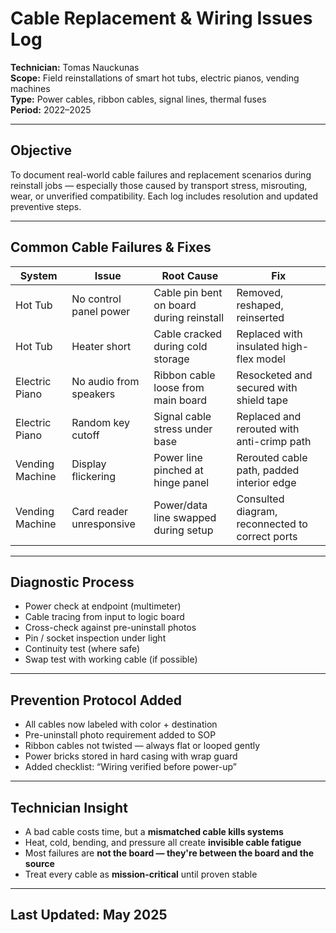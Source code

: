 # Cable Replacement & Wiring Issues Log  
**Technician:** Tomas Nauckunas  
**Scope:** Field reinstallations of smart hot tubs, electric pianos, vending machines  
**Type:** Power cables, ribbon cables, signal lines, thermal fuses  
**Period:** 2022–2025

---

## Objective

To document real-world cable failures and replacement scenarios during reinstall jobs — especially those caused by transport stress, misrouting, wear, or unverified compatibility. Each log includes resolution and updated preventive steps.

---

## Common Cable Failures & Fixes

| System | Issue | Root Cause | Fix |
|--------|-------|------------|-----|
| Hot Tub | No control panel power | Cable pin bent on board during reinstall | Removed, reshaped, reinserted |
| Hot Tub | Heater short | Cable cracked during cold storage | Replaced with insulated high-flex model |
| Electric Piano | No audio from speakers | Ribbon cable loose from main board | Resocketed and secured with shield tape |
| Electric Piano | Random key cutoff | Signal cable stress under base | Replaced and rerouted with anti-crimp path |
| Vending Machine | Display flickering | Power line pinched at hinge panel | Rerouted cable path, padded interior edge |
| Vending Machine | Card reader unresponsive | Power/data line swapped during setup | Consulted diagram, reconnected to correct ports |

---

## Diagnostic Process

- Power check at endpoint (multimeter)  
- Cable tracing from input to logic board  
- Cross-check against pre-uninstall photos  
- Pin / socket inspection under light  
- Continuity test (where safe)  
- Swap test with working cable (if possible)

---

## Prevention Protocol Added

- All cables now labeled with color + destination  
- Pre-uninstall photo requirement added to SOP  
- Ribbon cables not twisted — always flat or looped gently  
- Power bricks stored in hard casing with wrap guard  
- Added checklist: “Wiring verified before power-up”

---

## Technician Insight

- A bad cable costs time, but a **mismatched cable kills systems**  
- Heat, cold, bending, and pressure all create **invisible cable fatigue**  
- Most failures are **not the board — they're between the board and the source**  
- Treat every cable as **mission-critical** until proven stable

---

## Last Updated: May 2025
